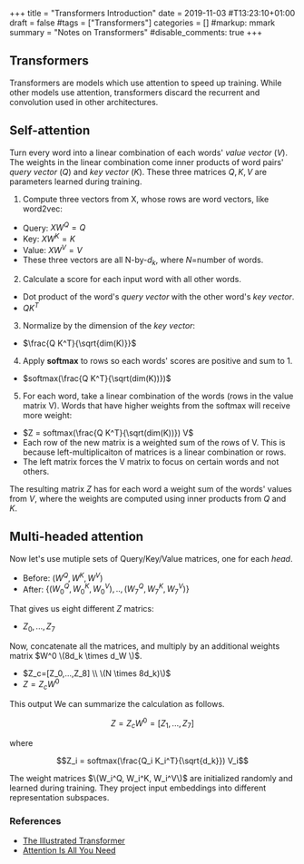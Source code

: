 +++
title = "Transformers Introduction"
date = 2019-11-03  #T13:23:10+01:00
draft = false
#tags = ["Transformers"]
categories = []
#markup: mmark
summary = "Notes on Transformers"
#disable_comments: true
+++

## Transformers
Transformers are models which use attention to speed up training. While other models use attention, transformers discard the recurrent and convolution used in other architectures.

## Self-attention
Turn every word into a linear combination of each words' _value vector_ ($V$). The weights in the linear combination come inner products of word pairs' _query vector_ ($Q$) and _key vector_ ($K$). These three matrices $Q, K, V$ are parameters learned during training.

1. Compute three vectors from X, whose rows are word vectors, like word2vec:
  * Query: $X W^Q = Q$
  * Key: $X W^K = K$
  * Value: $X W^V = V$
  * These three vectors are all N-by-$d_k$, where $N$=number of words.
2. Calculate a score for each input word with all other words.
  * Dot product of the word's _query vector_ with the other word's _key vector_.
  * $Q K^T$
3. Normalize by the dimension of the _key vector_:
  * $\frac{Q K^T}{\sqrt{dim(K)}}$
4. Apply __softmax__ to rows so each words' scores are positive and sum to 1.
  * $softmax(\frac{Q K^T}{\sqrt(dim(K))})$
5. For each word, take a linear combination of the words (rows in the value matrix V). Words that have higher weights from the softmax will receive more weight:
  * $Z = softmax(\frac{Q K^T}{\sqrt(dim(K))}) V$
  * Each row of the new matrix is a weighted sum of the rows of V. This is because left-multiplicaiton of matrices is a linear combination or rows.
  * The left matrix forces the V matrix to focus on certain words and not others.

The resulting matrix $Z$ has for each word a weight sum of the words' values from $V$, where the weights are computed using inner products from $Q$ and $K$. 

## Multi-headed attention
Now let's use mutiple sets of Query/Key/Value matrices, one for each _head_.

* Before: $(W^Q, W^K, W^V)$
* After: $\{(W_0^Q, W_0^K, W_0^V),..,(W_7^Q, W_7^K, W_7^V)\}$

That gives us eight different $Z$ matrics:

* $Z_0,...,Z_7$  

Now, concatenate all the matrices, and multiply by an additional weights matrix $W^0 \(8d_k \times d_W \)$.

* $Z_c=[Z_0,...,Z_8] \\ \(N \times 8d_k)\)$  
* $Z = Z_cW^0$  

This output We can summarize the calculation as follows.  

$$
Z = Z_c W^0 = [Z_1,...,Z_7]
$$

where

$$Z_i = softmax(\frac{Q_i K_i^T}{\sqrt{d_k}}) V_i$$

The weight matrices $\(W_i^Q, W_i^K, W_i^V\)$ are initialized randomly and learned during training. They project input embeddings into different representation subspaces.


### References
* [The Illustrated Transformer](http://jalammar.github.io/illustrated-transformer/)
* [Attention Is All You Need](https://arxiv.org/pdf/1706.03762.pdf)
